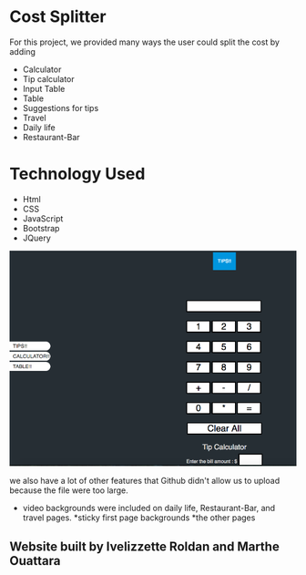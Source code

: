 # Cost Splitter

For this project, we provided many ways the user could split the cost by adding
* Calculator
* Tip calculator
* Input Table
* Table
* Suggestions for tips
* Travel
* Daily life
* Restaurant-Bar


# Technology Used

* Html
* CSS
* JavaScript
* Bootstrap
* JQuery

![Tip and Calculator](/readmeSS.png)

we also have a lot of other features that Github didn't allow us to upload because the file were too large.
* video backgrounds were included on daily life, Restaurant-Bar, and travel pages.
*sticky first page backgrounds
*the other pages


## Website built by Ivelizzette Roldan and Marthe Ouattara
